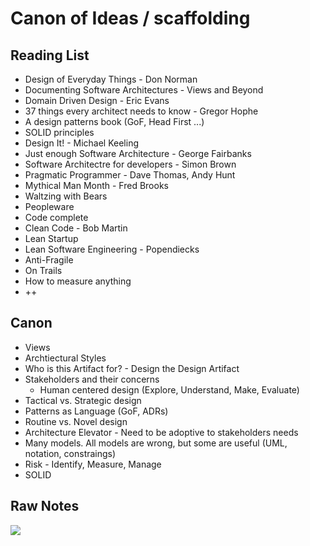 # Canon of Ideas / scaffolding
## Reading List
 * Design of Everyday Things - Don Norman
 * Documenting Software Architectures - Views and Beyond
 * Domain Driven Design - Eric Evans
 * 37 things every architect needs to know - Gregor Hophe
 * A design patterns book (GoF, Head First ...)
 * SOLID principles
 * Design It! - Michael Keeling
 * Just enough Software Architecture - George Fairbanks
 * Software Architectre for developers - Simon Brown
 * Pragmatic Programmer - Dave Thomas, Andy Hunt
 * Mythical Man Month - Fred Brooks
 * Waltzing with Bears
 * Peopleware
 * Code complete
 * Clean Code - Bob Martin
 * Lean Startup
 * Lean Software Engineering - Popendiecks
 * Anti-Fragile
 * On Trails
 * How to measure anything
 * ++

## Canon
 * Views
 * Archtiectural Styles
 * Who is this Artifact for? - Design the Design Artifact
 * Stakeholders and their concerns
   * Human centered design (Explore, Understand, Make, Evaluate)
 * Tactical vs. Strategic design
 * Patterns as Language (GoF, ADRs)
 * Routine vs. Novel design
 * Architecture Elevator - Need to be adoptive to stakeholders needs
 * Many models. All models are wrong, but some are useful (UML, notation, constraings)
 * Risk - Identify, Measure, Manage
 * SOLID


## Raw Notes

![](https://github.com/michaelkeeling/saturn2018-growing-great-software-designers-workshop/blob/master/images/cannon-of-ideas.jpg)
